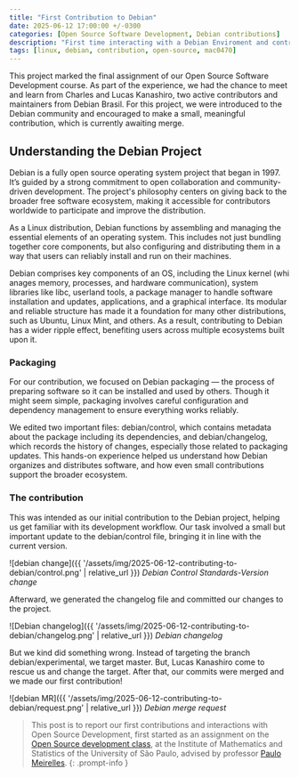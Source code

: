 ```yaml
---
title: "First Contribution to Debian"
date: 2025-06-12 17:00:00 +/-0300
categories: [Open Source Software Development, Debian contributions]
description: "First time interacting with a Debian Enviroment and contribuing through Packaging"
tags: [linux, debian, contribution, open-source, mac0470]
---
```


This project marked the final assignment of our Open Source Software Development course. As part of the experience, we had the chance to meet and learn from Charles and Lucas Kanashiro, two active contributors and maintainers from Debian Brasil. For this project, we were introduced to the Debian community and encouraged to make a small, meaningful contribution, which is currently awaiting merge.

## Understanding the Debian Project

Debian is a fully open source operating system project that began in 1997. It’s guided by a strong commitment to open collaboration and community-driven development. The project's philosophy centers on giving back to the broader free software ecosystem, making it accessible for contributors worldwide to participate and improve the distribution.

As a Linux distribution, Debian functions by assembling and managing the essential elements of an operating system. This includes not just bundling together core components, but also configuring and distributing them in a way that users can reliably install and run on their machines. 

Debian comprises key components of an OS, including the Linux kernel (whi anages memory, processes, and hardware communication), system libraries like libc, userland tools, a package manager to handle software installation and updates, applications, and a graphical interface. Its modular and reliable structure has made it a foundation for many other distributions, such as Ubuntu, Linux Mint, and others. As a result, contributing to Debian has a wider ripple effect, benefiting users across multiple ecosystems built upon it.

### Packaging

For our contribution, we focused on Debian packaging — the process of preparing software so it can be installed and used by others. Though it might seem simple, packaging involves careful configuration and dependency management to ensure everything works reliably.

We edited two important files: debian/control, which contains metadata about the package including its dependencies, and debian/changelog, which records the history of changes, especially those related to packaging updates. This hands-on experience helped us understand how Debian organizes and distributes software, and how even small contributions support the broader ecosystem.

### The contribution

This was intended as our initial contribution to the Debian project, helping us get familiar with its development workflow. Our task involved a small but important update to the debian/control file, bringing it in line with the current version.

![debian change]({{ '/assets/img/2025-06-12-contributing-to-debian/control.png' | relative_url }})
_Debian Control Standards-Version change_

Afterward, we generated the changelog file and committed our changes to the project.

![Debian changelog]({{ '/assets/img/2025-06-12-contributing-to-debian/changelog.png' | relative_url }})
_Debian changelog_

But we kind did something wrong. Instead of targeting the branch debian/experimental, we target master. But, Lucas Kanashiro come to rescue us and change the target. After that, our commits were merged and we made our first contribution!

![debian MR]({{ '/assets/img/2025-06-12-contributing-to-debian/request.png' | relative_url }})
_Debian merge request_

> This post is to report our first contributions and interactions with Open Source Development, first started as an assignment on the [Open Source development class](https://uspdigital.usp.br/jupiterweb/obterDisciplina?sgldis=MAC0470&codcur=3122&codhab=5000), at the Institute of Mathematics and Statistics of the University of São Paulo, advised by professor [Paulo Meirelles](https://www.ime.usp.br/~paulormm/).
{: .prompt-info }

